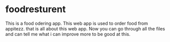 # foodresturent
This is a food odering app. This web app is used to order food from appitezz. that is all about this web app. Now you can go through all the files and can tell me what
i can improve more to be good at this.
